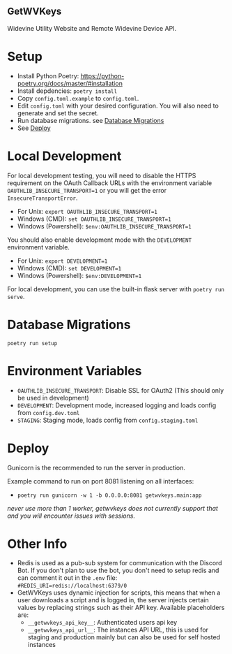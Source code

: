 ## GetWVKeys

Widevine Utility Website and Remote Widevine Device API.

# Setup

- Install Python Poetry: https://python-poetry.org/docs/master/#installation
- Install depdencies: `poetry install`
- Copy `config.toml.example` to `config.toml`.
- Edit `config.toml` with your desired configuration. You will also need to generate and set the secret.
- Run database migrations. see [Database Migrations](#database-migrations)
- See [Deploy](#deploy)

# Local Development

For local development testing, you will need to disable the HTTPS requirement on the OAuth Callback URLs
with the environment variable `OAUTHLIB_INSECURE_TRANSPORT=1` or you will get the error `InsecureTransportError`.

- For Unix: `export OAUTHLIB_INSECURE_TRANSPORT=1`
- Windows (CMD): `set OAUTHLIB_INSECURE_TRANSPORT=1`
- Windows (Powershell): `$env:OAUTHLIB_INSECURE_TRANSPORT=1`

You should also enable development mode with the `DEVELOPMENT` environment variable.

- For Unix: `export DEVELOPMENT=1`
- Windows (CMD): `set DEVELOPMENT=1`
- Windows (Powershell): `$env:DEVELOPMENT=1`

For local development, you can use the built-in flask server with `poetry run serve`.

# Database Migrations

`poetry run setup`

# Environment Variables

- `OAUTHLIB_INSECURE_TRANSPORT`: Disable SSL for OAuth2 (This should only be used in development)
- `DEVELOPMENT`: Development mode, increased logging and loads config from `config.dev.toml`
- `STAGING`: Staging mode, loads config from `config.staging.toml`

# Deploy

Gunicorn is the recommended to run the server in production.

Example command to run on port 8081 listening on all interfaces:

- `poetry run gunicorn -w 1 -b 0.0.0.0:8081 getwvkeys.main:app`

_never use more than 1 worker, getwvkeys does not currently support that and you will encounter issues with sessions._

# Other Info

- Redis is used as a pub-sub system for communication with the Discord Bot. If you don't plan to use the bot, you don't need to setup redis and can comment it out in the `.env` file: `#REDIS_URI=redis://localhost:6379/0`
- GetWVKeys uses dynamic injection for scripts, this means that when a user downloads a script and is logged in, the server injects certain values by replacing strings such as their API key. Available placeholders are:
  - `__getwvkeys_api_key__`: Authenticated users api key
  - `__getwvkeys_api_url__`: The instances API URL, this is used for staging and production mainly but can also be used for self hosted instances
